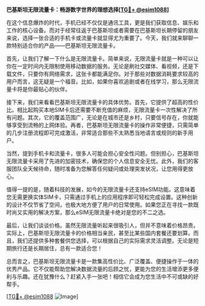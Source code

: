 **巴基斯坦无限流量卡：畅游数字世界的理想选择[[TG💪+ @esim1088](https://t.me/s/esim1088)]**

在这个信息爆炸的时代，手机已经不仅仅是通讯工具，更是我们获取信息、娱乐和工作的核心设备。而对于经常往返于巴基斯坦或者需要在巴基斯坦长期停留的朋友来说，选择一张合适的手机卡或流量卡就显得尤为重要了。今天，我们就来聊聊一款特别适合你的产品——巴基斯坦无限流量卡。

首先，让我们了解一下什么是无限流量卡。简单来说，无限流量卡就是一种可以让你在一定时间内无限制使用移动数据的服务。无论是刷社交媒体、看视频，还是下载文件，只要你有网络需求，这张卡都能满足你。对于那些对数据消耗要求较高的用户而言，这无疑是一个福音。比如，如果你喜欢追剧或者在线学习，那么无限流量卡将是你最贴心的伙伴。

接下来，我们来看看巴基斯坦无限流量卡的具体优势。首先，它提供了超高的性价比。相比起购买本地SIM卡后还需要不断充值的麻烦，无限流量卡一次性解决了所有问题。其次，它的覆盖范围广，无论是在城市还是乡村，只要信号存在，你就能够享受到流畅的上网体验。再者，巴基斯坦无限流量卡的操作非常便捷，只需简单的几步注册流程即可完成激活，非常适合那些不太熟悉当地语言或规则的新手用户。

当然，提到手机卡和流量卡，很多人可能会担心安全性问题。但别担心，巴基斯坦无限流量卡采用了先进的加密技术，确保您的个人信息安全无忧。此外，我们的客服团队全天候待命，随时准备为您解答任何疑问或处理突发状况，让您用得更放心。

值得一提的是，随着科技的发展，如今的无限流量卡还支持eSIM功能。这意味着您无需更换实体SIM卡，只需通过手机上的应用程序即可轻松完成设置。这种创新的设计不仅节省了空间，也极大地方便了用户的日常使用。如果您正在寻找一款既时尚又实用的解决方案，那么eSIM无限流量卡绝对是您的不二之选。

最后，让我们谈谈价格。虽然无限流量听起来很吸引人，但并不意味着价格昂贵。实际上，巴基斯坦无限流量卡的价格相当亲民，甚至比某些国内套餐还要划算。而且，我们还提供多种套餐供您选择，可以根据自己的实际需求灵活调整。无论是短期旅行还是长期居住，总有一款适合您！

总而言之，巴基斯坦无限流量卡是一款集高性价比、广泛覆盖、便捷操作于一体的优秀产品。它不仅能帮助您解决数据流量的后顾之忧，更能为您的生活增添更多便利与乐趣。还在犹豫什么？赶紧入手一张吧！相信它会成为您生活中不可或缺的好帮手。

[[TG💪+ @esim1088](https://t.me/s/esim1088) ![Image](https://i.postimg.cc/4NQfJmqS/Snipaste-2025-05-13-00-14-12.png)]